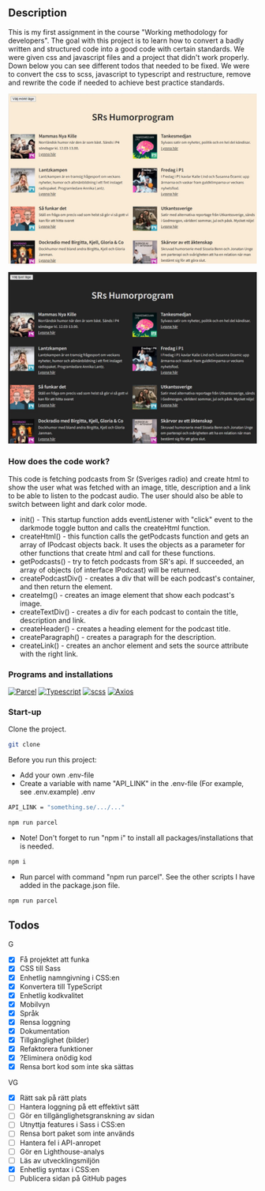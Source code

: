 ## Description

This is my first assignment in the course "Working methodology for developers". The goal with this project is to learn how to convert a badly written and structured code into a good code with certain standards. We were given css and javascript files and a project that didn't work properly. Down below you can see different todos that needed to be fixed. We were to convert the css to scss, javascript to typescript and restructure, remove and rewrite the code if needed to achieve best practice standards.

![Light mode](./src/assets/lightmode.jpg)

![Dark mode](./src/assets/darkmode.jpg)

### How does the code work?

This code is fetching podcasts from Sr (Sveriges radio) and create html to show the user what was fetched with an image, title, description and a link to be able to listen to the podcast audio. The user should also be able to switch between light and dark color mode.

- init() - This startup function adds eventListener with "click" event to the darkmode toggle button and calls the createHtml function.
- createHtml() - this function calls the getPodcasts function and gets an array of IPodcast objects back. It uses the objects as a parameter for other functions that create html and call for these functions.
- getPodcasts() - try to fetch podcasts from SR's api. If succeeded, an array of objects (of interface IPodcast) will be returned.
- createPodcastDiv() - creates a div that will be each podcast's container, and then return the element.
- createImg() - creates an image element that show each podcast's image.
- createTextDiv() - creates a div for each podcast to contain the title, description and link.
- createHeader() - creates a heading element for the podcast title.
- createParagraph() - creates a paragraph for the description.
- createLink() - creates an anchor element and sets the source attribute with the right link.

### Programs and installations

[![Parcel](https://img.shields.io/badge/tech-parcel-yellow)](https://parceljs.org/getting-started/webapp/)
[![Typescript](https://img.shields.io/badge/tech-typescript-blue)](https://www.typescriptlang.org/docs/)
[![scss](https://img.shields.io/badge/tech-scss-pink)](https://sass-lang.com/guide)
[![Axios](https://img.shields.io/badge/tech-axios-yellowgreen)](https://axios-http.com/docs/intro)

### Start-up

Clone the project.

```bash
git clone
```

Before you run this project:

- Add your own .env-file
- Create a variable with name "API_LINK" in the .env-file (For example, see .env.example)
  .env

```bash
API_LINK = "something.se/.../..."
```

```bash
npm run parcel
```

- Note! Don't forget to run "npm i" to install all packages/installations that is needed.

```bash
npm i
```

- Run parcel with command "npm run parcel". See the other scripts I have added in the package.json file.

```bash
npm run parcel
```

## Todos

G

- [x] Få projektet att funka
- [x] CSS till Sass
- [x] Enhetlig namngivning i CSS:en
- [x] Konvertera till TypeScript
- [x] Enhetlig kodkvalitet
- [x] Mobilvyn
- [x] Språk
- [x] Rensa loggning
- [x] Dokumentation
- [x] Tillgänglighet (bilder)
- [x] Refaktorera funktioner
- [x] ?Eliminera onödig kod
- [x] Rensa bort kod som inte ska sättas

VG

- [x] Rätt sak på rätt plats
- [ ] Hantera loggning på ett effektivt sätt
- [ ] Gör en tillgänglighetsgranskning av sidan
- [ ] Utnyttja features i Sass i CSS:en
- [ ] Rensa bort paket som inte används
- [ ] Hantera fel i API-anropet
- [ ] Gör en Lighthouse-analys
- [ ] Läs av utvecklingsmiljön
- [x] Enhetlig syntax i CSS:en
- [ ] Publicera sidan på GitHub pages
